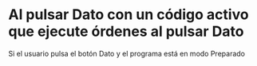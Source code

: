 # Al pulsar Dato con un código activo que ejecute órdenes al pulsar Dato

Si el usuario pulsa el botón Dato y el programa está en modo Preparado

